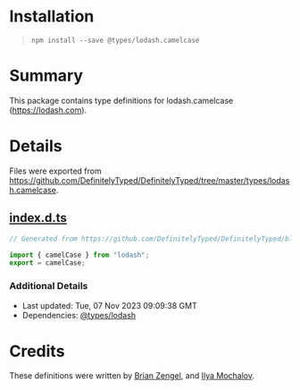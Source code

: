 # Installation
> `npm install --save @types/lodash.camelcase`

# Summary
This package contains type definitions for lodash.camelcase (https://lodash.com).

# Details
Files were exported from https://github.com/DefinitelyTyped/DefinitelyTyped/tree/master/types/lodash.camelcase.
## [index.d.ts](https://github.com/DefinitelyTyped/DefinitelyTyped/tree/master/types/lodash.camelcase/index.d.ts)
````ts
// Generated from https://github.com/DefinitelyTyped/DefinitelyTyped/blob/master/types/lodash/scripts/generate-modules.ts

import { camelCase } from "lodash";
export = camelCase;

````

### Additional Details
 * Last updated: Tue, 07 Nov 2023 09:09:38 GMT
 * Dependencies: [@types/lodash](https://npmjs.com/package/@types/lodash)

# Credits
These definitions were written by [Brian Zengel](https://github.com/bczengel), and [Ilya Mochalov](https://github.com/chrootsu).
